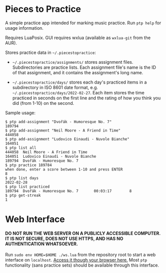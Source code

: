 # Pieces to Practice

A simple practice app intended for marking music practice.  Run `ptp help` for usage information.

Requires LuaPosix. GUI requires wxlua (available as `wxlua-git` from the AUR).

Stores practice data in `~/.piecestopractice`:

  - `~/.piecestopractice/assignments/` stores assignment files.  Subdirectories are practice lists.  Each assignment file's name is the ID of that assignment, and it contains the assignment's long name.

  - `~/.piecestopractice/days/` stores each day's practiced items in a subdirectory in ISO 8601 date format, e.g. `~/.piecestopractice/days/2022-02-27`.  Each item stores the time practiced in seconds on the first line and the rating of how you think you did (from 1-10) on the second.

Sample usage:

```
$ ptp add-assignment "Dvořák - Humoresque No. 7"
189794
$ ptp add-assignment "Neil Moore - A Friend in Time"
444058
$ ptp add-assignment "Ludovico Einaudi - Nuvole Bianche"
164051
$ ptp list all
444058  Neil Moore - A Friend in Time
164051  Ludovico Einaudi - Nuvole Bianche
189794  Dvořák - Humoresque No. 7
$ ptp practice 189784
when done, enter a score between 1-10 and press ENTER
8
$ ptp list days
2022-02-28
$ ptp list practiced
189794  Dvořák - Humoresque No. 7       00:03:17        8
$ ptp get-streak
1
```

# Web Interface

#### DO NOT RUN THE WEB SERVER ON A PUBLICLY ACCESSIBLE COMPUTER. IT IS NOT SECURE, DOES NOT USE HTTPS, AND HAS NO AUTHENTICATION WHATSOEVER.

Run `sudo env HOME=$HOME ./ws.lua` from the repository root to start a web interface on `localhost`.  [Access it though your browser here.](http://localhost)  Most `ptp` functionality (sans practice sets) should be available through this interface.

